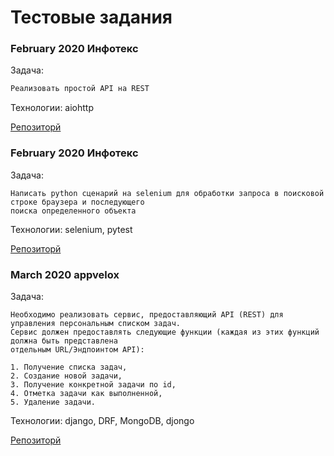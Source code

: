 # Тестовые задания


### February 2020 Инфотекс
Задача:
```sh
Реализовать простой API на REST 
```
Технологии:
aiohttp

[Репозиторй](https://github.com/Azaze1l/infotecs_backend_task)

### February 2020 Инфотекс
Задача:
```
Написать python сценарий на selenium для обработки запроса в поисковой строке браузера и последующего
поиска определенного объекта
```
Технологии:
selenium, pytest

[Репозиторй](https://github.com/Azaze1l/infotecs_autotest_task)

### March 2020 appvelox
Задача:
```
Необходимо реализовать сервис, предоставляющий API (REST) для управления персональным списком задач. 
Сервис должен предоставлять следующие функции (каждая из этих функций должна быть представлена 
отдельным URL/Эндпоинтом API):

1. Получение списка задач,
2. Создание новой задачи,
3. Получение конкретной задачи по id,
4. Отметка задачи как выполненной,
5. Удаление задачи.

```
Технологии:
django, DRF, MongoDB, djongo

[Репозиторй](https://github.com/Azaze1l/test-task-for-appvelox)
